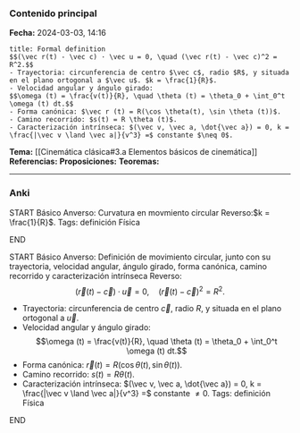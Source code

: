 ### Contenido principal

**Fecha:** 2024-03-03, 14:16

```ad-formal
title: Formal definition
$$(\vec r(t) - \vec c) · \vec u = 0, \quad (\vec r(t) - \vec c)^2 = R^2.$$
- Trayectoria: circunferencia de centro $\vec c$, radio $R$, y situada en el plano ortogonal a $\vec u$. $k = \frac{1}{R}$.
- Velocidad angular y ángulo girado:
$$\omega (t) = \frac{v(t)}{R}, \quad \theta (t) = \theta_0 + \int_0^t \omega (t) dt.$$
- Forma canónica: $\vec r (t) = R(\cos \theta(t), \sin \theta (t))$.
- Camino recorrido: $s(t) = R \theta (t)$.
- Caracterización intrínseca: $(\vec v, \vec a, \dot{\vec a}) = 0, k = \frac{|\vec v \land \vec a|}{v^3} =$ constante $\neq 0$.
```

**Tema:** [[Cinemática clásica#3.a Elementos básicos de cinemática]]
**Referencias:**
**Proposiciones:**
**Teoremas:**

---
### Anki

START
Básico
Anverso: Curvatura en movmiento circular
Reverso:$k = \frac{1}{R}$.
Tags: definición Física
<!--ID: 1709746655816-->
END


START
Básico
Anverso: Definición de movimiento circular, junto con su trayectoria, velocidad angular, ángulo girado, forma canónica, camino recorrido y caracterización intrínseca
Reverso:
$$(\vec r(t) - \vec c) · \vec u = 0, \quad (\vec r(t) - \vec c)^2 = R^2.$$
- Trayectoria: circunferencia de centro $\vec c$, radio $R$, y situada en el plano ortogonal a $\vec u$.
- Velocidad angular y ángulo girado:
$$\omega (t) = \frac{v(t)}{R}, \quad \theta (t) = \theta_0 + \int_0^t \omega (t) dt.$$
- Forma canónica: $\vec r (t) = R(\cos \theta(t), \sin \theta (t))$.
- Camino recorrido: $s(t) = R \theta (t)$.
- Caracterización intrínseca: $(\vec v, \vec a, \dot{\vec a}) = 0, k = \frac{|\vec v \land \vec a|}{v^3} =$ constante $\neq 0$.
Tags: definición Física
<!--ID: 1709662402737-->
END